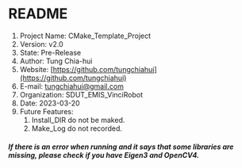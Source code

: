 # README
1. Project Name: CMake_Template_Project
2. Version: v2.0
3. State: Pre-Release
4. Author: Tung Chia-hui
5. Website: [https://github.com/tungchiahui](https://github.com/tungchiahui)
6. E-mail: tungchiahui@gmail.com
7. Organization: SDUT_EMIS_VinciRobot
8. Date: 2023-03-20
9. Future Features: 
    1. Install_DIR do not be maked.
    2. Make_Log do not recorded.


##### If there is an error when running and it says that some libraries are missing, please check if you have Eigen3 and OpenCV4.